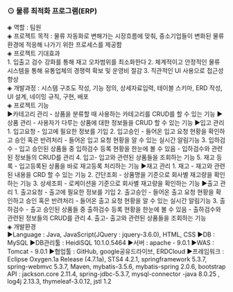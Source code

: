 <h3> ⊙ 물류 최적화 프로그램(ERP) </h3>

<div>
◈ 역할 : 팀원
</div>
<div>
◈ 프로젝트 목적
: 물류 자동화로 변해가는 시장흐름에 맞춰, 중소기업들이 변화된 물류 환경에 적응해 나가기 위한 프로세스를 제공함
</div>
<div>
◈ 프로젝트 기대효과 <br>
1. 입출고 검수 강화를 통해 재고 오차범위를 최소화한다
2. 체계적이고 안정적인 물류 시스템을 통해 유통업체의 경쟁력 확보 및 운영비 절감
3. 직관적인 UI 사용으로 접근성 향상
</div>
<div>
◈ 개발과정 : 시스템 구조도 작성, 기능 정의, 상세자료입력, 테이블 스키마, ERD 작성, UI 설계, 네이밍 규칙, 구현, 배포
</div>

<div>
◈ 프로젝트 기능 <br>
▶카테고리 관리
- 상품을 분류할 때 사용하는 카테고리를 CRUD를 할 수 있는 기능 
▶상품 관리
- 사용자가 다루는 상품에 대한 정보들을 CRUD 할 수 있는 기능 
▶입고 관리
1. 입고요청
- 입고에 필요한 정보를 기입  
2. 입고승인
- 들어온 입고 요청 현황을 확인하고 승인 혹은 반려처리
- 들어온 입고 요청 현황을 알 수 있는 실시간 알림기능  
3. 입하검수
- 입고 승인된 상품들 중 입하검수 등록 현황을 한눈에 볼 수 있음
- 입하검수와 관련된 정보들의 CRUD를 관리  
4. 입고- 입고와 관련된 상품들을 조회하는 기능  
5. 재고 등록
- 입고등록된 상품을 바로 재고등록 처리하는 기능  
▶재고 관리
1. 재고
- 재고와 관련된 내용을 CRD 할 수 있는 기능  
2. 간단조회
- 상품명을 기준으로 회사별 재고량을 확인하는 기능  
3. 상세조회
- 로케이션을 기준으로 회사별 재고량을 확인하는 기능  
▶출고 관리
1. 출고요청
- 출고에 필요한 정보를 기입  
2. 출고승인
- 들어온 출고 요청 현황을 확인하고 승인 혹은 반려처리
- 들어온 출고 요청 현황을 알 수 있는 실시간 알림기능  
3. 출하검수
- 출고 승인된 상품들 중 출하검수 등록 현황을 한눈에 볼 수 있음
- 출하검수와 관련된 정보들의 CRUD를 관리  
4. 출고- 출고와 관련된 상품들을 조회하는 기능 
</div>
<div>
◈ 개발환경 <br>
▶Language : Java, JavaScript(JQuery : jquery-3.6.0), HTML, CSS
▶DB : MySQL
▶DB관리툴 : HeidiSQL 10.1.0.5464
▶서버 : apache - 9.0.1
▶WAS : Tomcat - 9.0.1
▶협업툴 : GitHub, google공유드라이브, ERDCloud
▶프레임워크 : Eclipse Oxygen.1a Release (4.7.1a), STS4 4.2.1, springframework 5.3.7, spring-webmvc 5.3.7, Maven, mybatis-3.5.6, mybatis-spring 2.0.6, bootstrap  
API : jackson.core 2.11.4, spring-jdbc-5.3.7, mysql-connector  
-java 8.0.25 , log4j 2.13.3, thymeleaf-3.0.12, jstl 1.2  
</div>
